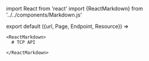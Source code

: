 import React from 'react'
import {ReactMarkdown} from '../../components/Markdown.js'

export default ({url, Page, Endpoint, Resource}) =>
  <Page url={url} weight={50} name="TCP API - v1" collapse>

    <ReactMarkdown>
      # TCP API

    </ReactMarkdown>

  </Page>

